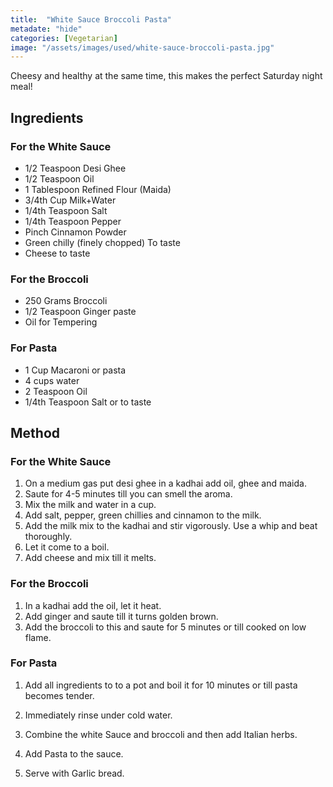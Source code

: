 ```yaml
---
title:  "White Sauce Broccoli Pasta"
metadate: "hide"
categories: [Vegetarian]
image: "/assets/images/used/white-sauce-broccoli-pasta.jpg"
---
```


Cheesy and healthy at the same time, this makes the perfect Saturday night meal!

## Ingredients

### For the White Sauce

- 1/2 Teaspoon Desi Ghee
- 1/2 Teaspoon Oil
- 1 Tablespoon Refined Flour (Maida)
- 3/4th Cup Milk+Water
- 1/4th Teaspoon Salt
- 1/4th Teaspoon Pepper
- Pinch Cinnamon Powder
- Green chilly (finely chopped) To taste
- Cheese to taste 

### For the Broccoli

- 250 Grams Broccoli
- 1/2 Teaspoon Ginger paste
- Oil for Tempering

### For Pasta
 
- 1 Cup Macaroni or pasta
- 4 cups water
- 2 Teaspoon Oil
- 1/4th Teaspoon Salt or to taste

## Method

### For the White Sauce

1. On a medium gas put desi ghee in a kadhai add oil, ghee and maida. 
2. Saute for 4-5 minutes till you can smell the aroma. 
3. Mix the milk and water in a cup.
4. Add salt, pepper, green chillies and cinnamon to the milk.
5. Add the milk mix to the kadhai and stir vigorously. Use a whip and beat thoroughly.
6. Let it come to a boil.  
7. Add cheese and mix till it melts.  

### For the Broccoli

1. In a kadhai add the oil, let it heat.
2. Add ginger and saute till it turns golden brown.
3. Add the broccoli to this and saute for 5 minutes or till cooked on low flame.

### For Pasta

1. Add all ingredients to to a pot and boil it for 10 minutes or till pasta becomes tender. 
2. Immediately rinse under cold water.

1. Combine the white Sauce and broccoli and then add Italian herbs.
2. Add Pasta to the sauce. 
3. Serve with Garlic bread. 
